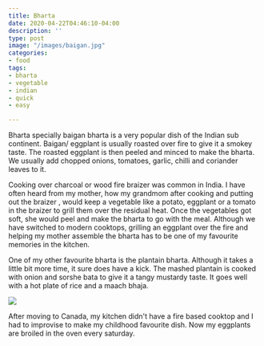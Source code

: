 ```yaml
---
title: Bharta
date: 2020-04-22T04:46:10-04:00
description: ''
type: post
image: "/images/baigan.jpg"
categories:
- food
tags:
- bharta
- vegetable
- indian
- quick
- easy

---
```

Bharta specially baigan bharta is a very popular dish of the Indian sub continent. Baigan/ eggplant is usually roasted over fire to give it a smokey taste. The roasted eggplant is then peeled and minced to make the bharta. We usually add chopped onions, tomatoes, garlic, chilli and coriander leaves to it. 

Cooking over charcoal or wood fire braizer was common in India. I have often heard from my mother, how my grandmom after cooking and putting out the braizer , would keep a vegetable like a potato, eggplant or a tomato in the braizer to grill them over the residual heat. Once the vegetables got soft, she would peel and make the bharta to go with the meal. Although we have switched to modern cooktops, grilling an eggplant over the fire and helping my mother assemble the bharta has to be one of my favourite memories in the kitchen.

One of my other favourite bharta is the plantain bharta. Although it takes a little bit more time, it sure does have a kick. The mashed plantain is cooked with onion and sorshe bata to give it a tangy mustardy taste. It goes well with a hot plate of rice and a maach bhaja.

![](/images/bharta.jpg)

After moving to Canada, my kitchen didn't have a fire based cooktop and I had to improvise to make my childhood favourite dish. Now my eggplants are broiled in the oven  every saturday.  